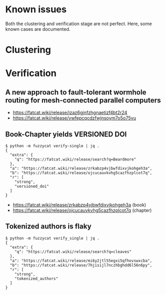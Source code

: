 # Known issues

Both the clustering and verification stage are not perfect. Here, some known
cases are documented.

# Clustering

# Verification

## A new approach to fault-tolerant wormhole routing for mesh-connected parallel computers

* https://fatcat.wiki/release/izaz6gjnfzhgnaetizf4bt2r24
* https://fatcat.wiki/release/vwfepcqcdzfwjnsoym7o5o75yu

## Book-Chapter yields VERSIONED DOI

```
$ python -m fuzzycat verify-single | jq .
{
  "extra": {
    "q": "https://fatcat.wiki/release/search?q=Beardmore"
  },
  "a": "https://fatcat.wiki/release/zrkabzp4vjbwfdixvjkohgeh3a",
  "b": "https://fatcat.wiki/release/ojcucauvkvhg5cazfhzplcot7q",
  "r": [
    "strong",
    "versioned_doi"
  ]
}
```

* https://fatcat.wiki/release/zrkabzp4vjbwfdixvjkohgeh3a (book)
* https://fatcat.wiki/release/ojcucauvkvhg5cazfhzplcot7q (chapter)

## Tokenized authors is flaky

```
$ python -m fuzzycat verify_single | jq .
{
  "extra": {
    "q": "https://fatcat.wiki/release/search?q=cleaves"
  },
  "a": "https://fatcat.wiki/release/mi6y2jtl55egxi5qfhovswxcba",
  "b": "https://fatcat.wiki/release/7hjisijl7nczhbghdd6l56n6py",
  "r": [
    "strong",
    "tokenized_authors"
  ]
}
```
